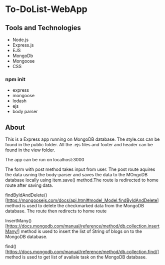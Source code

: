 # To-DoList-WebApp
## Tools and Technologies

* Node.js
* Express.js
* EJS
* MongoDb
* Mongoose
* CSS

### npm init
* express
* mongoose
* lodash
* ejs
* body parser

## About
This is a Express app running on MongoDB database. The style.css can be found in the public folder. 
All the .ejs files and footer and header can be found in the view folder.

The app can be run on localhost:3000

The form with post method takes input from user. The post route aquires the data usning the body-parser and saves the data
to the MOngoDB database locally using item.save() method.The route is redirected to home route after saving data.

findByIdAndDelete() [https://mongoosejs.com/docs/api.html#model_Model.findByIdAndDelete] method is used to delete the checkmarked data from the MongoDB database. The route then redirects to home route

InsertMany() [https://docs.mongodb.com/manual/reference/method/db.collection.insertMany/] method is used to insert the list of String of blogs on to the MongoDB database.

find() [https://docs.mongodb.com/manual/reference/method/db.collection.find/] method is used to get list of availale task on the MongoDB database.
